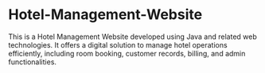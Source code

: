 # Hotel-Management-Website
This is a Hotel Management Website developed using Java and related web technologies. It offers a digital solution to manage hotel operations efficiently, including room booking, customer records, billing, and admin functionalities. 
